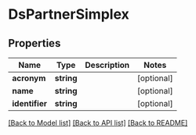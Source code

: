 # DsPartnerSimplex

## Properties
Name | Type | Description | Notes
------------ | ------------- | ------------- | -------------
**acronym** | **string** |  | [optional] 
**name** | **string** |  | [optional] 
**identifier** | **string** |  | [optional] 

[[Back to Model list]](../../README.md#documentation-for-models) [[Back to API list]](../../README.md#documentation-for-api-endpoints) [[Back to README]](../../README.md)

